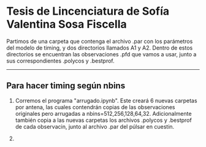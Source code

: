 # Tesis de Lincenciatura de Sofía Valentina Sosa Fiscella

Partimos de una carpeta que contenga el archivo .par con los parámetros del modelo de timing, y dos directorios llamados A1 y A2. Dentro de estos directorios se encuentran las observaciones .pfd que vamos a usar, junto a sus correspondientes .polycos y .bestprof.

-----------------------------
Para hacer timing según nbins
-----------------------------

1) Corremos el programa "arrugado.ipynb". Este creará 6 nuevas carpetas por antena, las cuales contendrán copias de las observaciones originales pero arrugadas a nbins=512,256,128,64,32. Adicionalmente también copia a las nuevas carpetas los archivos .polycos y .bestprof de cada observacin, junto al archivo .par del púlsar en cuestin.

2)
